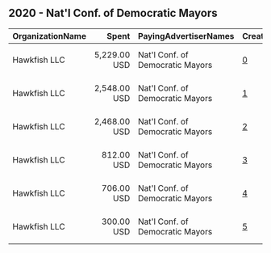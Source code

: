 ## 2020 - Nat'l Conf. of Democratic Mayors 
|OrganizationName|Spent|PayingAdvertiserNames|CreativeUrls|Impressions|Genders|AgeBrackets|CountryCodes|BillingAddresses|CandidateBallotInformation|
|:---|---:|:---|:---|---:|:---|:---|:---|:---|:---|
|Hawkfish LLC|5,229.00 USD|Nat'l Conf. of Democratic Mayors|[0](https://www.snap.com/political-ads/asset/cd6510d9405561c676a95a2b31e933a06636c1c8d562c9d3ee680ee3951f18ef?mediaType=mp4)|850,392||18+|united states|"909 Third Avenue,New York,10022,US"|Joe Biden|
|Hawkfish LLC|2,548.00 USD|Nat'l Conf. of Democratic Mayors|[1](https://www.snap.com/political-ads/asset/bb96ed0ab8f583aa179a7b2a46dffe0cb22ee33aceb1766901434003211b1da6?mediaType=mp4)|425,671||18+|united states|"909 Third Avenue,New York,10022,US"|Joe Biden|
|Hawkfish LLC|2,468.00 USD|Nat'l Conf. of Democratic Mayors|[2](https://www.snap.com/political-ads/asset/8f84006e05c49c2e409e353652aaca9036418282b3b8de5c00cead18c1f27784?mediaType=mp4)|394,635||18+|united states|"909 Third Avenue,New York,10022,US"|Joe Biden|
|Hawkfish LLC|812.00 USD|Nat'l Conf. of Democratic Mayors|[3](https://www.snap.com/political-ads/asset/cd6510d9405561c676a95a2b31e933a06636c1c8d562c9d3ee680ee3951f18ef?mediaType=mp4)|53,905||18+|united states|"909 Third Avenue,New York,10022,US"|Joe Biden|
|Hawkfish LLC|706.00 USD|Nat'l Conf. of Democratic Mayors|[4](https://www.snap.com/political-ads/asset/bb96ed0ab8f583aa179a7b2a46dffe0cb22ee33aceb1766901434003211b1da6?mediaType=mp4)|47,949||18+|united states|"909 Third Avenue,New York,10022,US"|Joe Biden|
|Hawkfish LLC|300.00 USD|Nat'l Conf. of Democratic Mayors|[5](https://www.snap.com/political-ads/asset/8f84006e05c49c2e409e353652aaca9036418282b3b8de5c00cead18c1f27784?mediaType=mp4)|19,687||18+|united states|"909 Third Avenue,New York,10022,US"|Joe Biden|
